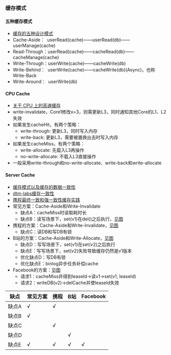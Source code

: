### 缓存模式

#### 五种缓存模式
* [缓存的五种设计模式](https://xie.infoq.cn/article/49947a60376964f1c16369a8b)
* Cache-Aside：&nbsp;&nbsp;userRead(cache)——userRead(db)——userManage(cache)
* Read-Through：userRead(cache)——cacheRead(db)——cacheManage(cache)
* Write-Through：userWrite(cache)——cacheWrite(db)
* Write-Behind：&nbsp;&nbsp;userWrite(cache)——cacheWrite(db)(Async)，也称Write-Back
* Write-Around：&nbsp;&nbsp;userWrite(db)

#### CPU Cache
* [关于 CPU 上的高速缓存](https://www.junmajinlong.com/os/cpu_cache/)
* write-invalidate，Core1修改x=3，则需更新L3，同时通知其他Core的L1、L2失效
* 如果发生cacheHit，有两个策略：
  * write-through: 更新L3，同时写入内存
  * write-back: 更新L3，需要被置换出去时写入内存
* 如果发生cacheMiss，有两个策略：
  * write-allocate: 先载入L3再操作
  * no-write-allocate: 不载入L3直接操作
* 一般采用write-through和no-write-allocate、write-back和write-allocate

#### Server Cache
* [缓存模式以及缓存的数据一致性](https://stephanietang.github.io/2020/04/13/cache-pattern/)
* [dtm-labs缓存一致性](https://www.dtm.pub/app/cache.html)
* [携程最终一致和强一致性缓存实践](https://www.infoq.cn/article/hh4iouiijhwb4x46vxeo)
* 常见方案：Cache-Aside和Write-Invalidate
  * 缺点A：cacheMiss时读取耗时长
  * 缺点B：读写场景下，set(v1)在del()之后执行，[见图](https://www.plantuml.com/plantuml/duml/JO-z3i8m38JtF8L762hHIgoe_AniR547gp75QX95iO7N1wjBlDtv-uORHR7gEqNdPELSi6A2YdaLAZ0ScZ8KXduuDat1USM57goHpf6Nd2WhH7ggStx6-KLt5fcwxkGhORXTTfz-FxasT7O62EdLZ0rn7YQm1_XlPIMZ1rFRP5gWk6acZPJ3VyaF)
* 携程的方案：Cache-Aside和Write-Invalidate，[见图](../images/cache-ctrip.png)
  * 缺点C：读DB和写DB有锁
* B站的方案：Cache-Aside和Write-Allocate，[见图](https://www.plantuml.com/plantuml/duml/SoWkIImgAStDuIhEpimhI2nAp5KeIipBBaujK30oG19CASXKC3GoHH8fI4pEJanF3SaioKbrpCbCpyjDpIjHo4bDA-7YAafDBadCIyz9LL1wiNxtqxQPJ-ViUZPplP92DPU2GdHoOd96gczcSN6ihgvTT55gOegBaqQPeMOiK1APgmi282N5gIL-5J0LIa2egwiGNLwKMP8AKca44aRbGpL1v6fHt0Dq39fx43gDaNGQevbgWYHd0ZRL8JKl1HXo0000)
  * 缺点D：写写场景下，set(v1)在set(v2)之后执行
  * 缺点E：写写场景下，set(v2)失败导致缓存仍然是v1版本
  * 优化缺点D：写DB有锁
  * 优化缺点E：binlog异步任务补偿cache
* Facebook的方案：[见图](../images/cache-facebook.png)
  * 请求1：cacheMiss并得到leaseId->读v1->set(v1, leaseId)
  * 请求2：writeDB(v2)->delCache并使leaseId失效

| 缺点 | 常见方案 | 携程 | B站 | Facebook |
| --- | --- | --- | --- | --- |
| 缺点A | √  |  √  |     |     |
| 缺点B | √  |     |     |     |
| 缺点C |    |  √  |     |     |
| 缺点D |    |     |  √  |     |
| 缺点E | √  |  √  |  √  |  √  |
